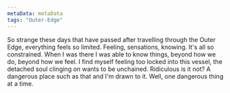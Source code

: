 ```yaml
---
metaData: metaData
tags: "Outer-Edge"
---
```


So strange these days that have passed after travelling through the Outer Edge, everything feels so limited. Feeling, sensations, knowing. It's all so constrained. When I was there I was able to know things, beyond how we do, beyond how we feel. I find myself feeling too locked into this vessel, the detached soul clinging on wants to be unchained. 
Ridiculous is it not? A dangerous place such as that and I'm drawn to it. 
Well, one dangerous thing at a time.